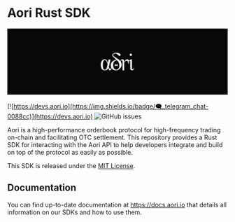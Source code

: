 # Aori Rust SDK

![H](assets/aori-banner.svg)

[![https://devs.aori.io](https://img.shields.io/badge/🗨_telegram_chat-0088cc)](https://devs.aori.io) ![GitHub issues](https://img.shields.io/github/issues-raw/aori-io/aori-sdk-rs?color=blue)



Aori is a high-performance orderbook protocol for high-frequency trading on-chain and facilitating OTC settlement. This repository provides a Rust SDK for interacting with the Aori API to help developers integrate and build on top of the protocol as easily as possible.

This SDK is released under the [MIT License](LICENSE).

## Documentation

You can find up-to-date documentation at https://docs.aori.io that details all information on our SDKs and how to use them.